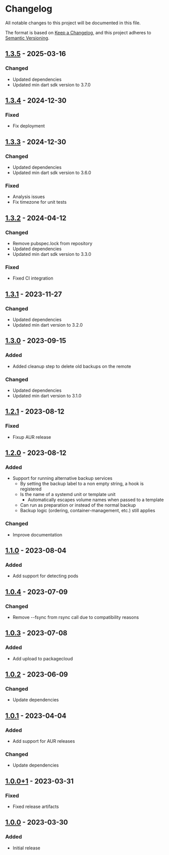 # Changelog
All notable changes to this project will be documented in this file.

The format is based on [Keep a Changelog](https://keepachangelog.com/en/1.1.0/),
and this project adheres to [Semantic Versioning](https://semver.org/spec/v2.0.0.html).

## [1.3.5] - 2025-03-16
### Changed
- Updated dependencies
- Updated min dart sdk version to 3.7.0

## [1.3.4] - 2024-12-30
### Fixed
- Fix deployment

## [1.3.3] - 2024-12-30
### Changed
- Updated dependencies
- Updated min dart sdk version to 3.6.0

### Fixed
- Analysis issues
- Fix timezone for unit tests

## [1.3.2] - 2024-04-12
### Changed
- Remove pubspec.lock from repository
- Updated dependencies
- Updated min dart sdk version to 3.3.0

### Fixed
- Fixed CI integration

## [1.3.1] - 2023-11-27
### Changed
- Updated dependencies
- Updated min dart version to 3.2.0

## [1.3.0] - 2023-09-15
### Added
- Added cleanup step to delete old backups on the remote

### Changed
- Updated dependencies
- Updated min dart version to 3.1.0

## [1.2.1] - 2023-08-12
### Fixed
- Fixup AUR release

## [1.2.0] - 2023-08-12
### Added
- Support for running alternative backup services
  - By setting the backup label to a non empty string, a hook is registered
  - Is the name of a systemd unit or template unit
    - Automatically escapes volume names when passed to a template
  - Can run as preparation or instead of the normal backup
  - Backup logic (ordering, container-management, etc.) still applies

### Changed
- Improve documentation

## [1.1.0] - 2023-08-04
### Added
- Add support for detecting pods

## [1.0.4] - 2023-07-09
### Changed
- Remove --fsync from rsync call due to compatibility reasons

## [1.0.3] - 2023-07-08
### Added
- Add upload to packagecloud

## [1.0.2] - 2023-06-09
### Changed
- Update dependencies

## [1.0.1] - 2023-04-04
### Added
- Add support for AUR releases

### Changed
- Update dependencies

## [1.0.0+1] - 2023-03-31
### Fixed
- Fixed release artifacts

## [1.0.0] - 2023-03-30
### Added
- Initial release

[1.3.5]: https://github.com/Skycoder42/podman_backup/compare/v1.3.4...v1.3.5
[1.3.4]: https://github.com/Skycoder42/podman_backup/compare/v1.3.3...v1.3.4
[1.3.3]: https://github.com/Skycoder42/podman_backup/compare/v1.3.2...v1.3.3
[1.3.2]: https://github.com/Skycoder42/podman_backup/compare/v1.3.1...v1.3.2
[1.3.1]: https://github.com/Skycoder42/podman_backup/compare/v1.3.0...v1.3.1
[1.3.0]: https://github.com/Skycoder42/podman_backup/compare/v1.2.1...v1.3.0
[1.2.1]: https://github.com/Skycoder42/podman_backup/compare/v1.2.0...v1.2.1
[1.2.0]: https://github.com/Skycoder42/podman_backup/compare/v1.1.0...v1.2.0
[1.1.0]: https://github.com/Skycoder42/podman_backup/compare/v1.0.4...v1.1.0
[1.0.4]: https://github.com/Skycoder42/podman_backup/compare/v1.0.3...v1.0.4
[1.0.3]: https://github.com/Skycoder42/podman_backup/compare/v1.0.2...v1.0.3
[1.0.2]: https://github.com/Skycoder42/podman_backup/compare/v1.0.1...v1.0.2
[1.0.1]: https://github.com/Skycoder42/podman_backup/compare/v1.0.0+1...v1.0.1
[1.0.0+1]: https://github.com/Skycoder42/podman_backup/compare/v1.0.0...v1.0.0+1
[1.0.0]: https://github.com/Skycoder42/podman_backup/releases/tag/v1.0.0
